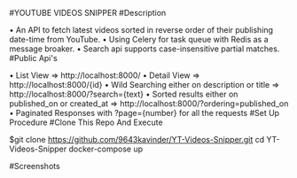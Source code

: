 #YOUTUBE VIDEOS SNIPPER
#Description

• An API to fetch latest videos sorted in reverse order of their publishing date-time from YouTube.
• Using Celery for task queue with Redis as a message broaker.
• Search api supports case-insensitive partial matches.
#Public Api's

• List View => http://localhost:8000/
• Detail View => http://localhost:8000/{id}
• Wild Searching either on description or title => http://localhost:8000/?search={text}
• Sorted results either on published_on or created_at => http://localhost:8000/?ordering=published_on
• Paginated Responses with ?page={number} for all the requests
#Set Up Procedure
#Clone This Repo And Execute

$git clone https://github.com/9643kavinder/YT-Videos-Snipper.git
cd YT-Videos-Snipper
docker-compose up

#Screenshots


